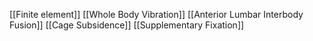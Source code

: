 [[Finite element]]
[[Whole Body Vibration]]
[[Anterior Lumbar Interbody Fusion]]
[[Cage Subsidence]]
[[Supplementary Fixation]]
